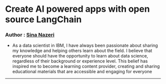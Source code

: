 <h1>Create AI powered apps with open source LangChain</h1>
<h3>Author : <a href="https://www.linkedin.com/in/sina-nazeri">Sina Nazeri</a></h3>
<ul>
  <li>As a data scientist in IBM, I have always been passionate about sharing my knowledge and helping others learn about the field. I believe that          everyone should have the opportunity to learn about data science, regardless of their background or experience level. This belief has inspired         me to become a learning content provider, creating and sharing educational materials that are accessible and engaging for everyone</li>
</ul>

-----------

